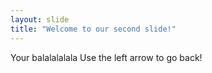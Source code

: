```yaml
---
layout: slide
title: "Welcome to our second slide!"
---
```

Your balalalalala
Use the left arrow to go back!

